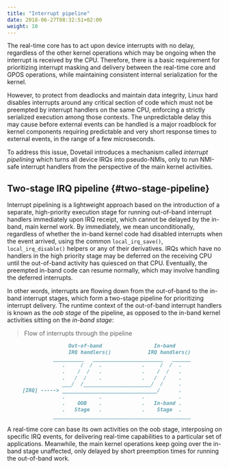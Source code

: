 ```yaml
---
title: "Interrupt pipeline"
date: 2018-06-27T08:32:51+02:00
weight: 10
---
```


The real-time core has to act upon device interrupts with no delay,
regardless of the other kernel operations which may be ongoing when
the interrupt is received by the CPU. Therefore, there is a basic
requirement for prioritizing interrupt masking and delivery between
the real-time core and GPOS operations, while maintaining consistent
internal serialization for the kernel.

However, to protect from deadlocks and maintain data integrity, Linux
hard disables interrupts around any critical section of code which
must not be preempted by interrupt handlers on the same CPU, enforcing
a strictly serialized execution among those contexts. The
unpredictable delay this may cause before external events can be
handled is a major roadblock for kernel components requiring
predictable and very short response times to external events, in the
range of a few microseconds.

To address this issue, Dovetail introduces a mechanism called
*interrupt pipelining* which turns all device IRQs into pseudo-NMIs,
only to run NMI-safe interrupt handlers from the perspective of the
main kernel activities.

## Two-stage IRQ pipeline {#two-stage-pipeline}

Interrupt pipelining is a lightweight approach based on the
introduction of a separate, high-priority execution stage for running
out-of-band interrupt handlers immediately upon IRQ receipt, which
cannot be delayed by the in-band, main kernel work. By immediately,
we mean unconditionally, regardless of whether the in-band kernel code
had disabled interrupts when the event arrived, using the common
`local_irq_save()`, `local_irq_disable()` helpers or any of their
derivatives.  IRQs which have no handlers in the high priority stage
may be deferred on the receiving CPU until the out-of-band activity
has quiesced on that CPU. Eventually, the preempted in-band code can
resume normally, which may involve handling the deferred interrupts.

In other words, interrupts are flowing down from the out-of-band to
the in-band interrupt stages, which form a two-stage pipeline for
prioritizing interrupt delivery. The runtime context of the
out-of-band interrupt handlers is known as the *oob stage* of the
pipeline, as opposed to the in-band kernel activities sitting on the
*in-band stage*:

> Flow of interrupts through the pipeline

```markdown
                    Out-of-band                 In-band
                    IRQ handlers()            IRQ handlers()
               __________   _______________________   ______
                  .     /  /  .             .     /  /  .
                  .    /  /   .             .    /  /   .
                  .   /  /    .             .   /  /    .
                  ___/  /______________________/  /     .
     [IRQ] -----> _______________________________/      .
                  .           .             .           .
                  .    OOB    .             .   In-band .
                  .   Stage   .             .    Stage  .
               _____________________________________________
```

A real-time core can base its own activities on the oob stage,
interposing on specific IRQ events, for delivering real-time
capabilities to a particular set of applications. Meanwhile, the
main kernel operations keep going over the in-band stage
unaffected, only delayed by short preemption times for running the
out-of-band work.
